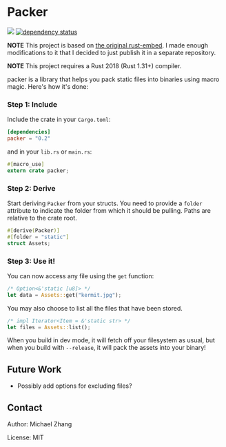 Packer
======

[![](https://api.travis-ci.org/iptq/packer.svg?branch=master)](https://travis-ci.org/iptq/packer) [![dependency status](https://deps.rs/repo/github/iptq/packer/status.svg)](https://deps.rs/repo/github/iptq/packer)

**NOTE** This project is based on [the original rust-embed](https://github.com/pyros2097/rust-embed). I made enough modifications to it that I decided to just publish it in a separate repository.

**NOTE** This project requires a Rust 2018 (Rust 1.31+) compiler.

packer is a library that helps you pack static files into binaries using macro magic. Here's how it's done:

### Step 1: Include

Include the crate in your `Cargo.toml`:

```toml
[dependencies]
packer = "0.2"
```

and in your `lib.rs` or `main.rs`:

```rs
#[macro_use]
extern crate packer;
```

### Step 2: Derive

Start deriving `Packer` from your structs. You need to provide a `folder` attribute to indicate the folder from which it should be pulling. Paths are relative to the crate root.

```rs
#[derive(Packer)]
#[folder = "static"]
struct Assets;
```

### Step 3: Use it!

You can now access any file using the `get` function:

```rs
/* Option<&'static [u8]> */
let data = Assets::get("kermit.jpg");
```

You may also choose to list all the files that have been stored.

```rs
/* impl Iterator<Item = &'static str> */
let files = Assets::list();
```

When you build in dev mode, it will fetch off your filesystem as usual, but when you build with `--release`, it will pack the assets into your binary!

Future Work
-----------

-	Possibly add options for excluding files?

Contact
-------

Author: Michael Zhang

License: MIT
